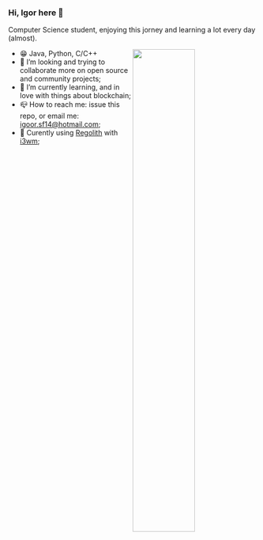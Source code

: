 ### Hi, Igor here 👋

Computer Science student, enjoying this jorney and learning a lot every day (almost).


[<img align="right" width="50%" src="https://github-readme-stats.vercel.app/api?username=IgorFroehner&theme=radical">](https://github-readme-stats.vercel.app/api?username=IgorFroehner&theme=radical)

- :grin: Java, Python, C/C++
- :dancers: I’m looking and trying to collaborate more on open source and community projects;
- :seedling: I’m currently learning, and in love with things about blockchain;
- :mailbox_closed: How to reach me: issue this repo, or email me: igoor.sf14@hotmail.com;
- :minidisc: Curently using [Regolith](https://regolith-linux.org/) with [i3wm](https://i3wm.org/);

<!--
**IgorFroehner/IgorFroehner** is a ✨ _special_ ✨ repository because its `README.md` (this file) appears on your GitHub profile.

Here are some ideas to get you started:

- 🔭 I’m currently working on ...

- 🤔 I’m looking for help with ...
- 💬 Ask me about ...

- 😄 Pronouns: ...
- ⚡ Fun fact: ...
-->
